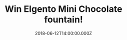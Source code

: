 ---
campaign-uuid: "c-b7b292c7-4002-4b70-b103-560f44b8f786"
type: "Preview"
category: "Gifts"
date: "2018-06-12T14:00:00.000Z"
end-date: "2018-07-12T23:59:00.000Z"
disable-form: false
is_promoted: false
has_entry_page: true
title: "Win Elgento Mini Chocolate fountain!"
competition-description: "<p>If you have a sweet tooth and want to add a touch of\
  \ fun to your dinner parties… we have good news for you! We’re giving away the Elgento\
  \ Mini Chocolate Fountain for treating yourself with delicious chocolate!</p>\r\n\
  <p>Does it sound delicious? Click on the link to get involved!</p>"
hero-header: "Win Elgento Mini Chocolate fountain!"
terms-confirmation: "N/A"
banner-img: "https://assets.expresslyapp.com/asset-17c3d23f-8492-4f11-9150-d1191cd91cfc.jpg"
logo-left-href: "https://aaa.nme.com/"
logo-left-image: "https://assets.expresslyapp.com/asset-bb148a3b-3c51-4d54-b54b-06fc6c26c4ed.jpg"
logo-left-title: "NME"
bg-image-hero: "https://assets.expresslyapp.com/asset-b02d6fa8-2c33-4bf8-a795-a958875e17f3.jpg"
bg-image-first: "https://assets.expresslyapp.com/asset-85ddff41-519b-4957-b22f-a494bc81cd0d.jpg"
section1-content: "<p>This visually appealing three tier cascading fountain melts\
  \ any type of chocolate, making it ideal for dipping fruit or marshmallows.</p>\r\
  \n<p>This chocolate fountain is fun for both children and adults, and its appealing\
  \ design its perfect for every kind of event!</p>\r\n<p>If you cannot wait to indulge\
  \ yourself in chocolate, enter the form below for a chance to win this amazing chocolate\
  \ fountain and get ready to enjoy delicious chocolates anywhere!</p>"
entry-title: "Win Elgento Mini Chocolate fountain!"
entry-content: "Enter the draw to win the Elgento Mini Chocolate Fountain and treat\
  \ yourself and loved ones with the best dessert by completing the form below before\
  \ 23:59 on 12th July 2018."
has-winner: false
prize-description: "A Elgento Mini Chocolate fountain!"
special-conditions: "Multiple entries are allowed up to one every day."
---
